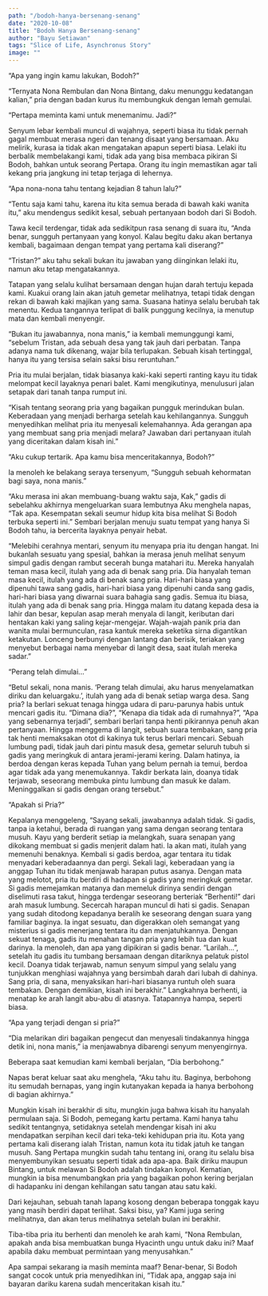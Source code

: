 ```yaml
---
path: "/bodoh-hanya-bersenang-senang"
date: "2020-10-08"
title: "Bodoh Hanya Bersenang-senang"
author: "Bayu Setiawan"
tags: "Slice of Life, Asynchronus Story"
image: ""
---
```


“Apa yang ingin kamu lakukan, Bodoh?”

“Ternyata Nona Rembulan dan Nona Bintang, daku menunggu kedatangan kalian,” pria dengan badan kurus itu membungkuk dengan lemah gemulai.

“Pertapa meminta kami untuk menemanimu. Jadi?”

Senyum lebar kembali muncul di wajahnya, seperti biasa itu tidak pernah gagal membuat merasa ngeri dan tenang disaat yang bersamaan. Aku melirik, kurasa ia tidak akan mengatakan apapun seperti biasa. Lelaki itu berbalik membelakangi kami, tidak ada yang bisa membaca pikiran Si Bodoh, bahkan untuk seorang Pertapa. Orang itu ingin memastikan agar tali kekang pria jangkung ini tetap terjaga di lehernya.

“Apa nona-nona tahu tentang kejadian 8 tahun lalu?”

“Tentu saja kami tahu, karena itu kita semua berada di bawah kaki wanita itu,” aku mendengus sedikit kesal, sebuah pertanyaan bodoh dari Si Bodoh.

Tawa kecil terdengar, tidak ada sedikitpun rasa senang di suara itu, “Anda benar, sungguh pertanyaan yang konyol. Kalau begitu daku akan bertanya kembali, bagaimaan dengan tempat yang pertama kali diserang?”

“Tristan?” aku tahu sekali bukan itu jawaban yang diinginkan lelaki itu, namun aku tetap mengatakannya.

Tatapan yang selalu kulihat bersamaan dengan hujan darah tertuju kepada kami. Kuakui orang lain akan jatuh gemetar melihatnya, tetapi tidak dengan rekan di bawah kaki majikan yang sama. Suasana hatinya selalu berubah tak menentu. Kedua tangannya terlipat di balik punggung kecilnya, ia menutup mata dan kembali menyengir.

“Bukan itu jawabannya, nona manis,” ia kembali memunggungi kami, “sebelum Tristan, ada sebuah desa yang tak jauh dari perbatan. Tanpa adanya nama tuk dikenang, wajar bila terlupakan. Sebuah kisah tertinggal, hanya itu yang tersisa selain saksi bisu reruntuhan.”

Pria itu mulai berjalan, tidak biasanya kaki-kaki seperti ranting kayu itu tidak melompat kecil layaknya penari balet. Kami mengikutinya, menulusuri jalan setapak dari tanah tanpa rumput ini.

“Kisah tentang seorang pria yang bagaikan pungguk merindukan bulan. Keberadaan yang menjadi berharga setelah kau kehilangannya. Sungguh menyedihkan melihat pria itu menyesali kelemahannya. Ada gerangan apa yang membuat sang pria menjadi melara? Jawaban dari pertanyaan itulah yang diceritakan dalam kisah ini.”

“Aku cukup tertarik. Apa kamu bisa menceritakannya, Bodoh?”

Ia menoleh ke belakang seraya tersenyum, “Sungguh sebuah kehormatan bagi saya, nona manis.”

“Aku merasa ini akan membuang-buang waktu saja, Kak,” gadis di sebelahku akhirnya mengeluarkan suara lembutnya
Aku menghela napas, “Tak apa. Kesempatan sekali seumur hidup kita bisa melihat Si Bodoh terbuka seperti ini.”
Sembari berjalan menuju suatu tempat yang hanya Si Bodoh tahu, ia bercerita layaknya penyair hebat.

“Melebihi cerahnya mentari, senyum itu menyapa pria itu dengan hangat. Ini bukanlah sesuatu yang spesial, bahkan ia merasa jenuh melihat senyum simpul gadis dengan rambut secerah bunga matahari itu. Mereka hanyalah teman masa kecil, itulah yang ada di benak sang pria. Dia hanyalah teman masa kecil, itulah yang ada di benak sang pria. Hari-hari biasa yang dipenuhi tawa sang gadis, hari-hari biasa yang dipenuhi canda sang gadis, hari-hari biasa yang diwarnai suara bahagia sang gadis. Semua itu biasa, itulah yang ada di benak sang pria. Hingga malam itu datang kepada desa ia lahir dan besar, kepulan asap merah menyala di langit, keributan dari hentakan kaki yang saling kejar-mengejar. Wajah-wajah panik pria dan wanita mulai bermunculan, rasa kantuk mereka seketika sirna digantikan ketakutan. Lonceng berbunyi dengan lantang dan berisik, teriakan yang menyebut berbagai nama menyebar di langit desa, saat itulah mereka sadar.”

“Perang telah dimulai…”

“Betul sekali, nona manis. ‘Perang telah dimulai, aku harus menyelamatkan diriku dan keluargaku.’, itulah yang ada di benak setiap warga desa. Sang pria? Ia berlari sekuat tenaga hingga udara di paru-parunya habis untuk mencari gadis itu. “Dimana dia?”, “Kenapa dia tidak ada di rumahnya?”, “Apa yang sebenarnya terjadi”, sembari berlari tanpa henti pikirannya penuh akan pertanyaan. Hingga menggema di langit, sebuah suara tembakan, sang pria tak henti memaksakan otot di kakinya tuk terus berlari mencari. Sebuah lumbung padi, tidak jauh dari pintu masuk desa, gemetar seluruh tubuh si gadis yang meringkuk di antara jerami-jerami kering. Dalam hatinya, ia berdoa dengan keras kepada Tuhan yang belum pernah ia temui, berdoa agar tidak ada yang menemukannya. Takdir berkata lain, doanya tidak terjawab, seseorang membuka pintu lumbung dan masuk ke dalam. Meninggalkan si gadis dengan orang tersebut.”

“Apakah si Pria?”

Kepalanya menggeleng, “Sayang sekali, jawabannya adalah tidak. Si gadis, tanpa ia ketahui, berada di ruangan yang sama dengan seorang tentara musuh. Kayu yang berderit setiap ia melangkah, suara senapan yang dikokang membuat si gadis menjerit dalam hati. Ia akan mati, itulah yang memenuhi benaknya. Kembali si gadis berdoa, agar tentara itu tidak menyadari keberadaannya dan pergi. Sekali lagi, keberadaan yang ia anggap Tuhan itu tidak menjawab harapan putus asanya. Dengan mata yang melotot, pria itu berdiri di hadapan si gadis yang meringkuk gemetar. Si gadis memejamkan matanya dan memeluk dirinya sendiri dengan diselimuti rasa takut, hingga terdengar seseorang berteriak “Berhenti!” dari arah masuk lumbung. Secercah harapan muncul di hati si gadis. Senapan yang sudah ditodong kepadanya beralih ke seseorang dengan suara yang familiar baginya. Ia ingat sesuatu, dan digerakkan oleh semangat yang misterius si gadis menerjang tentara itu dan menjatuhkannya. Dengan sekuat tenaga, gadis itu menahan tangan pria yang lebih tua dan kuat darinya. Ia menoleh, dan apa yang dipikiran si gadis benar. “Larilah…”, setelah itu gadis itu tumbang bersamaan dengan ditariknya pelatuk pistol kecil. Doanya tidak terjawab, namun senyum simpul yang selalu yang tunjukkan menghiasi wajahnya yang bersimbah darah dari lubah di dahinya. Sang pria, di sana, menyaksikan hari-hari biasanya runtuh oleh suara tembakan. Dengan demikian, kisah ini berakhir.”
Langkahnya berhenti, ia menatap ke arah langit abu-abu di atasnya. Tatapannya hampa, seperti biasa.

“Apa yang terjadi dengan si pria?”

“Dia melarikan diri bagaikan pengecut dan menyesali tindakannya hingga detik ini, nona manis,” ia menjawabnya dibarengi senyum menyengirnya.

Beberapa saat kemudian kami kembali berjalan, “Dia berbohong.”

Napas berat keluar saat aku menghela, “Aku tahu itu. Baginya, berbohong itu semudah bernapas, yang ingin kutanyakan kepada ia hanya berbohong di bagian akhirnya.”

Mungkin kisah ini berakhir di situ, mungkin juga bahwa kisah itu hanyalah permulaan saja. Si Bodoh, pemegang kartu pertama. Kami hanya tahu sedikit tentangnya, setidaknya setelah mendengar kisah ini aku mendapatkan serpihan kecil dari teka-teki kehidupan pria itu. Kota yang pertama kali diserang ialah Tristan, namun kota itu tidak jatuh ke tangan musuh. Sang Pertapa mungkin sudah tahu tentang ini, orang itu selalu bisa menyembunyikan sesuatu seperti tidak ada apa-apa. Baik diriku maupun Bintang, untuk melawan Si Bodoh adalah tindakan konyol. Kematian, mungkin ia bisa menumbangkan pria yang bagaikan pohon kering berjalan di hadapanku ini dengan kehilangan satu tangan atau satu kaki.

Dari kejauhan, sebuah tanah lapang kosong dengan beberapa tonggak kayu yang masih berdiri dapat terlihat. Saksi bisu, ya? Kami juga sering melihatnya, dan akan terus melihatnya setelah bulan ini berakhir.

Tiba-tiba pria itu berhenti dan menoleh ke arah kami, “Nona Rembulan, apakah anda bisa membuatkan bunga Hyacinth ungu untuk daku ini? Maaf apabila daku membuat permintaan yang menyusahkan.”

Apa sampai sekarang ia masih meminta maaf? Benar-benar, Si Bodoh sangat cocok untuk pria menyedihkan ini, “Tidak apa, anggap saja ini bayaran dariku karena sudah menceritakan kisah itu.”
